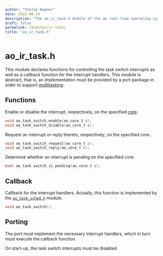 ```yaml
---
author: "Stefan Wagner"
date: 2022-08-14
description: "The ao_ir_task.h module of the ao real-time operating system."
draft: false
permalink: /modules/ir-task/
title: "ao_ir_task.h"
---
```


# ao_ir_task.h

This module declares functions for controlling the task switch interrupts as well as a callback function for the interrupt handlers. This module is abstract, that is, an implementation must be provided by a port package in order to support [multitasking](../multitasking.md).

## Functions

Enable or disable the interrupt, respectively, on the specified [core](../cores.md).

```c
void ao_task_switch_enable(ao_core_t c);
void ao_task_switch_disable(ao_core_t c);
```

Request an interrupt or reply thereto, respectively, on the specified core.

```c
void ao_task_switch_request(ao_core_t c);
void ao_task_switch_reply(ao_core_t c);
```

Determine whether an interrupt is pending on the specified core.

```c
bool ao_task_switch_is_pending(ao_core_t c);
```

## Callback

Callback for the interrupt handlers. Actually, this function is implemented by the [`ao_task_sched.h`](task-sched.md) module.

```c
void ao_task_switch();
```

## Porting

The port must implement the necessary interrupt handlers, which in turn must execute the callback function.

On start-up, the task switch interrupts must be disabled.
